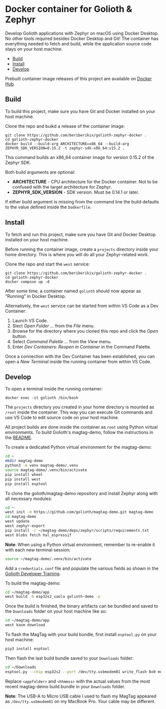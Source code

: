 # Docker container for Golioth & Zephyr

Develop Golioth applications with Zephyr on macOS using Docker Desktop. No other tools required besides Docker Desktop and Git! The container has everything needed to fetch and build, while the application source code stays on your host machine.

  * [Build](#build)
  * [Install](#install)
  * [Develop](#develop)

Prebuilt container image releases of this project are available on [Docker Hub](https://hub.docker.com/repository/docker/st8l3ss/zephyr-sdk-x86_64/general).

## Build

To build this project, make sure you have Git and Docker installed on your host machine.

Clone the repo and buikd a release of the container image:

``` shell
git clone https://github.com/beriberikix/golioth-zephyr-docker .
cd golioth-zephyr-docker
docker build --build-arg ARCHITECTURE=x86_64 --build-arg ZEPHYR_SDK_VERSION=0.15.2 -t zephyr-sdk-x86_64:v15.2 .
```

This command builds an x86_64 container image for version 0.15.2 of the Zephyr SDK.

Both build arguments are optional:

* **ARCHITECTURE** - CPU architecture for the Docker container. Not to be confused with the target architecture for Zephyr.
* **ZEPHYR_SDK_VERSION** - SDK version. Must be 0.14.1 or later.

If either build argument is missing from the command line the build defaults to the value defined inside the `Dodkerfile`.

## Install

To fetch and run this project, make sure you have Git and Docker Desktop installed on your host machine.

Before running the container image, create a `projects` directory inside your home directory. This is where you will do all your Zephyr-related work.

Clone the repo and start the `west` service:

``` shell
git clone https://github.com/beriberikix/golioth-zephyr-docker .
cd golioth-zephyr-docker
docker compose up -d
```

After some time, a container named `golioth` should now appear as "Running" in Docker Desktop.

Alternatively, the `west` service can be started from within VS Code as a Dev Container:

1. Launch VS Code.
2. Slect *Open Folder ...* from the *File* menu.
3. Browse for the directory where you cloned this repo and click the *Open* button.
3. Select *Command Palette ...* from the *View* menu.
5. Enter *Dev Containers: Reopen in Container* in the Command Palette.

Once a connection with the Dev Container has been established, you can open a *New Terminal* inside the running container from within VS Code.

## Develop

To open a terminal inside the running container:

```
docker exec -it golioth /bin/bash
```

The `projects` directory you created in your home directory is mounted as `/root` inside the container. This way you can execute Git commands and use VS Code to edit source code on your host machine.

All project builds are done inside the container as `root` using Python virtual environments. To build Golioth's magtag-demo, follow the instructions in the [README](https://github.com/golioth/magtag-demo).

To create a dedicated Python virtual environment for the magtag-demo:

``` bash
cd ~
mkdir magtag-demo
python3 -m venv magtag-demo/.venv
source magtag-demo/.venv/bin/activate
pip install wheel
pip install west
pip install esptool
```

To clone the golioth/magtag-demo repository and install Zephyr along with all necessary modules:

``` bash
cd ~
west init -m https://github.com/golioth/magtag-demo.git magtag-demo
cd magtag-demo
west update
west zephyr-export
pip install -r ~/magtag-demo/deps/zephyr/scripts/requirements.txt
west blobs fetch hal_espressif
```

**Note**: When using a Python virtual environment, remember to re-enable it with each new terminal session:

``` bash
source ~/magtag-demo/.venv/bin/activate
```

Add a `credentials.conf` file and populate the various fields as shown in the [Golioth Developer Training](https://training.golioth.io/docs/golioth-exercises/compile-golioth-demo).

To build the magtag-demo:

``` bash
cd ~/magtag-demo/app
west build -b esp32s2_saola golioth-demo -p
```

Once the build is finished, the binary artifacts can be bundled and saved to the `Downloads` folder on your host machine  like so:

``` bash
cd ~/magtag-demo/app
west kasm download
```

To flash the MagTag with your build bundle, first install `esptool.py` on your host machine:

``` bash
pip3 install esptool
```

Then flash the last build bundle saved to your `Downloads` folder:

``` bash
cd ~/Downloads
esptool.py --chip esp32s2 --port /dev/tty.usbmodem01 write_flash 0x0 merged_<appfolder>_<hhmmss>.bin
```

Replace `<appfolder>` and `<hhmmss>` with the actual values from the most recent magtag-demo build bundle in your `Downloads` folder.

**Note**: The USB-A to Micro USB cable I used to flash my MagTag appeared as `/dev/tty.usbmodem01` on my MacBook Pro. Your cable may be different.
